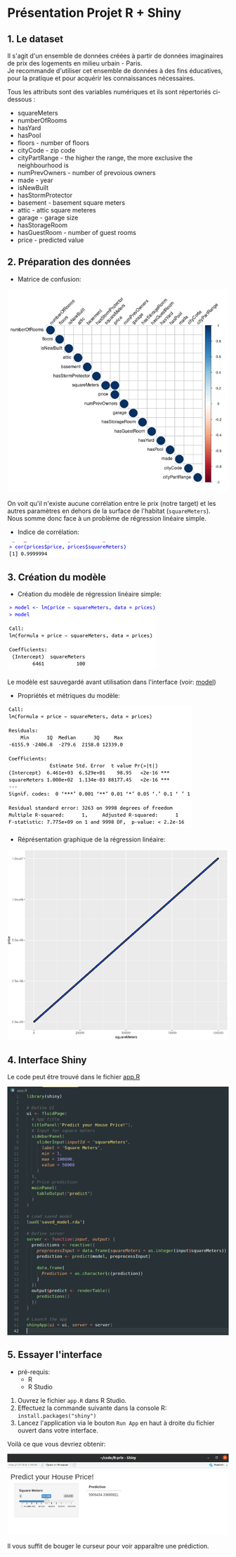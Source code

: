 # Présentation Projet R + Shiny

## 1. Le dataset

Il s'agit d'un ensemble de données créées à partir de données imaginaires de prix des logements en milieu urbain - Paris.   
Je recommande d'utiliser cet ensemble de données à des fins éducatives, pour la pratique et pour acquérir les connaissances nécessaires.    

Tous les attributs sont des variables numériques et ils sont répertoriés ci-dessous :

- squareMeters
- numberOfRooms
- hasYard
- hasPool
- floors - number of floors
- cityCode - zip code
- cityPartRange - the higher the range, the more exclusive the neighbourhood is
- numPrevOwners - number of prevoious owners
- made - year
- isNewBuilt
- hasStormProtector
- basement - basement square meters
- attic - attic square meteres
- garage - garage size
- hasStorageRoom
- hasGuestRoom - number of guest rooms
- price - predicted value

## 2. Préparation des données

- Matrice de confusion:    

![matriceConfusion](data/matrice_confusion.png)

On voit qu'il n'existe aucune corrélation entre le prix (notre target) et les autres paramètres en dehors de la surface de l'habitat (`squareMeters`).  
Nous somme donc face à un problème de régression linéaire simple.


- Indice de corrélation:

![indiceCorrélation](data/corr.png)

## 3. Création du modèle

- Création du modèle de régression linéaire simple:

![creaModel](data/modelR.png)

Le modèle est sauvegardé avant utilisation dans l'interface (voir: [model](saved_model.rda))

- Propriétés et métriques du modèle:

![summaryModel](data/model_summary.png)

- Réprésentation graphique de la régression linéaire:

![plotModel](data/plot_model.png)

## 4. Interface Shiny

Le code peut être trouvé dans le fichier [app.R](app.R)

![shinyApp](data/app_shiny.png)

## 5. Essayer l'interface

- pré-requis:
    - R 
    - R Studio

1. Ouvrez le fichier `app.R` dans R Studio.
2. Effectuez la commande suivante dans la console R: `install.packages("shiny")`
3. Lancez l'application via le bouton `Run App` en haut à droite du fichier ouvert dans votre interface.

Voilà ce que vous devriez obtenir:

![shinyAppInterface](data/shiny_app_interface.png)

Il vous suffit de bouger le curseur pour voir apparaître une prédiction.